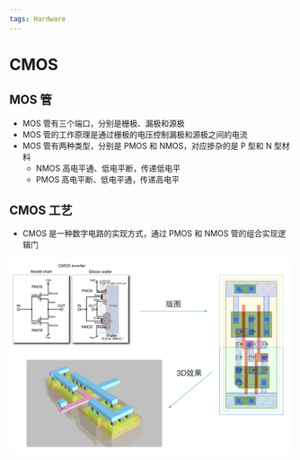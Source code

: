 ```yaml
---
tags: Hardware
---
```


# CMOS

## MOS 管

- MOS 管有三个端口，分别是栅极、漏极和源极
- MOS 管的工作原理是通过栅极的电压控制漏极和源极之间的电流
- MOS 管有两种类型，分别是 PMOS 和 NMOS，对应掺杂的是 P 型和 N 型材料
  - NMOS 高电平通、低电平断，传递低电平
  - PMOS 高电平断、低电平通，传递高电平

## CMOS 工艺

- CMOS 是一种数字电路的实现方式，通过 PMOS 和 NMOS 管的组合实现逻辑门

![CMOS电路](../../../../attachments/cmos.png)
